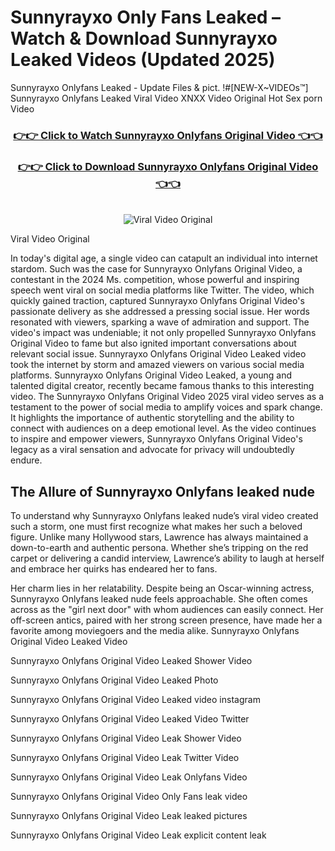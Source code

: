 # Sunnyrayxo Only Fans Leaked – Watch & Download Sunnyrayxo Leaked Videos (Updated 2025)

Sunnyrayxo Onlyfans Leaked - Update Files & pict. !#[NEW-X~VIDEOs™] Sunnyrayxo Onlyfans Leaked Viral Video XNXX Video Original Hot Sex porn Video
<br>
<div align="center">
<h3><a href="https://links2leaks.com?utm_source=sunnyrayxo&utm_medium=gitlong" rel="nofollow">👉👉 Click to Watch Sunnyrayxo Onlyfans Original Video 👈👈</a></h3>
<h3><a href="https://links2leaks.com?utm_source=sunnyrayxo&utm_medium=gitlong" rel="nofollow">👉👉 Click to Download Sunnyrayxo Onlyfans Original Video 👈👈</a></h3>
<br>
<a href="https://links2leaks.com?utm_source=sunnyrayxo&utm_medium=gitlong" rel="nofollow"><img src="https://i.ibb.co/Gkj2r4b/banner.png" alt="Viral Video Original" style="max-width: 100%; display: inline-block;" data-target="animated-image.originalImage"></a>
</div>

Viral Video Original

In today's digital age, a single video can catapult an individual into internet stardom. Such was the case for Sunnyrayxo Onlyfans Original Video, a contestant in the 2024 Ms. competition, whose powerful and inspiring speech went viral on social media platforms like Twitter.
The video, which quickly gained traction, captured Sunnyrayxo Onlyfans Original Video's passionate delivery as she addressed a pressing social issue. Her words resonated with viewers, sparking a wave of admiration and support. The video's impact was undeniable; it not only propelled Sunnyrayxo Onlyfans Original Video to fame but also ignited important conversations about relevant social issue.
Sunnyrayxo Onlyfans Original Video Leaked video took the internet by storm and amazed viewers on various social media platforms. Sunnyrayxo Onlyfans Original Video Leaked, a young and talented digital creator, recently became famous thanks to this interesting video.
The Sunnyrayxo Onlyfans Original Video 2025 viral video serves as a testament to the power of social media to amplify voices and spark change. It highlights the importance of authentic storytelling and the ability to connect with audiences on a deep emotional level. As the video continues to inspire and empower viewers, Sunnyrayxo Onlyfans Original Video's legacy as a viral sensation and advocate for privacy will undoubtedly endure.

<h2>The Allure of Sunnyrayxo Onlyfans leaked nude</h2>


To understand why Sunnyrayxo Onlyfans leaked nude’s viral video created such a storm, one must first recognize what makes her such a beloved figure. Unlike many Hollywood stars, Lawrence has always maintained a down-to-earth and authentic persona. Whether she’s tripping on the red carpet or delivering a candid interview, Lawrence’s ability to laugh at herself and embrace her quirks has endeared her to fans.

Her charm lies in her relatability. Despite being an Oscar-winning actress, Sunnyrayxo Onlyfans leaked nude feels approachable. She often comes across as the "girl next door" with whom audiences can easily connect. Her off-screen antics, paired with her strong screen presence, have made her a favorite among moviegoers and the media alike.
Sunnyrayxo Onlyfans Original Video Leaked Video

Sunnyrayxo Onlyfans Original Video Leaked Shower Video

Sunnyrayxo Onlyfans Original Video Leaked Photo

Sunnyrayxo Onlyfans Original Video Leaked video instagram

Sunnyrayxo Onlyfans Original Video Leaked Video Twitter

Sunnyrayxo Onlyfans Original Video Leak Shower Video

Sunnyrayxo Onlyfans Original Video Leak Twitter Video

Sunnyrayxo Onlyfans Original Video Leak Onlyfans Video

Sunnyrayxo Onlyfans Original Video Only Fans leak video

Sunnyrayxo Onlyfans Original Video Leak leaked pictures

Sunnyrayxo Onlyfans Original Video Leak explicit content leak